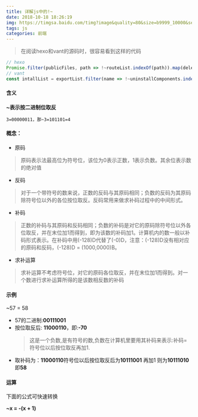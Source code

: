 ```yaml
---
title: 详解js中的!~
date: 2018-10-18 18:26:19
img: https://timgsa.baidu.com/timg?image&quality=80&size=b9999_10000&sec=1539868780722&di=eb454f689784c0baa4b4c5760ecd9a1c&imgtype=0&src=http%3A%2F%2Fimgsrc.baidu.com%2Fimgad%2Fpic%2Fitem%2F9922720e0cf3d7ca102cc14ff91fbe096b63a935.jpg
tags: js
categories: 前端
---
```

>在阅读hexo和vant的源码时，很容易看到这样的代码
```js
// hexo
Promise.filter(publicFiles, path => !~routeList.indexOf(path)).map(deleteFile)
// vant
const intallList = exportList.filter(name => !~uninstallComponents.indexOf(uppercamelize(name)))
```
#### 含义
**~表示按二进制位取反**

`3=00000011，那~3=101101=4`

#### 概念：

- 原码
>原码表示法最高位为符号位，该位为0表示正数，1表示负数。其余位表示数的绝对值
- 反码
>对于一个带符号的数来说，正数的反码与其原码相同；负数的反码为其原码除符号位以外的各位按位取反。反码常用来做求补码过程中的中间形式。
- 补码
>正数的补码与其原码和反码相同；负数的补码是对它的原码除符号位以外各位取反，并在末位加1而得到，即为该数的补码加1。计算机内的数一般以补码形式表示。在补码中用(-128)D代替了(-0)D，注意：(-128)D没有相对应的原码和反码，(-128)D = (1000,0000)B。
- 求补运算
>求补运算不考虑符号位，对它的原码各位取反，并在末位加1而得到。对一个数进行求补运算所得的是该数相反数的补码

#### 示例
~57 = 58
- 57的二进制:**00111001**
- 按位取反后: **11000110**，即:**-70**
    >这是一个负数,是有符号的数,负数在计算机里要用其补码来表示:补码=符号位以后按位取反再加1.
- 取补码为：**11000110**符号位以后按位取反后为**10111001** 再加1 则为**10111010**即**58**

#### 运算
下面的公式可快速转换

**~x = -(x + 1)**
